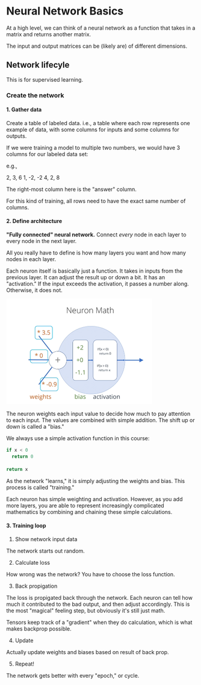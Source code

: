 # Neural Network Basics

At a high level, we can think of a neural network as a function that takes in a matrix and returns another matrix.

The input and output matrices can be (likely are) of different dimensions.

## Network lifecyle

This is for supervised learning.

### Create the network

#### 1. Gather data

Create a table of labeled data. i.e., a table where each row represents one example of data, with some columns
for inputs and some columns for outputs.

If we were training a model to multiple two numbers, we would have 3 columns for our labeled data set:

e.g.,

2, 3, 6
1, -2, -2
4, 2, 8

The right-most column here is the "answer" column.

For this kind of training, all rows need to have the exact same number of columns.

#### 2. Define architecture

**"Fully connected" neural network.**
Connect _every_ node in each layer to every node in the next layer.

All you really have to define is how many layers you want and how many nodes in each layer.

Each neuron itself is basically just a function. It takes in inputs from the previous layer. It can adjust the result up or down a bit. It has an "activation."
If the input exceeds the activation, it passes a number along. Otherwise, it does not.

![neuron diagram](./neuron-diagram.png)

The neuron weights each input value to decide how much to pay attention to each input. The values are combined with simple addition. The shift up or down is called a "bias."

We always use a simple activation function in this course:

```py
if x < 0
  return 0

return x
```

As the network "learns," it is simply adjusting the weights and bias. This process is called "training."

Each neuron has simple weighting and activation. However, as you add more layers, you are able to represent
increasingly complicated mathematics by combining and chaining these simple calculations.

#### 3. Training loop

1. Show network input data

The network starts out random.

2. Calculate loss

How wrong was the network? You have to choose the loss function.

3. Back propigation

The loss is propigated back through the network. Each neuron can tell how much it contributed to the bad output, and then adjust accordingly. This is the most "magical" feeling step, but obviously it's still just math.

Tensors keep track of a "gradient" when they do calculation, which is what makes backprop possible.

4. Update

Actually update weights and biases based on result of back prop.

5. Repeat!

The network gets better with every "epoch," or cycle.
